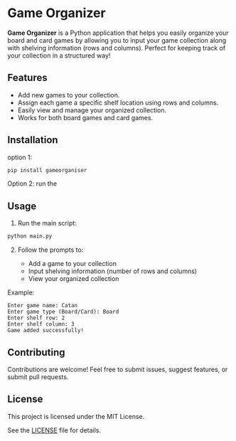 # Game Organizer

**Game Organizer** is a Python application that helps you easily organize your board and card games by allowing you to input your game collection along with shelving information (rows and columns). Perfect for keeping track of your collection in a structured way!

## Features

* Add new games to your collection.
* Assign each game a specific shelf location using rows and columns.
* Easily view and manage your organized collection.
* Works for both board games and card games.

## Installation

option 1:
```bash
pip install gameorganiser
```
Option 2: run the 

## Usage

1. Run the main script:

```bash
python main.py
```

2. Follow the prompts to:

   * Add a game to your collection
   * Input shelving information (number of rows and columns)
   * View your organized collection

Example:

```
Enter game name: Catan
Enter game type (Board/Card): Board
Enter shelf row: 2
Enter shelf column: 3
Game added successfully!
```

## Contributing

Contributions are welcome! Feel free to submit issues, suggest features, or submit pull requests.

## License

This project is licensed under the MIT License.

See the [LICENSE](LICENSE) file for details.